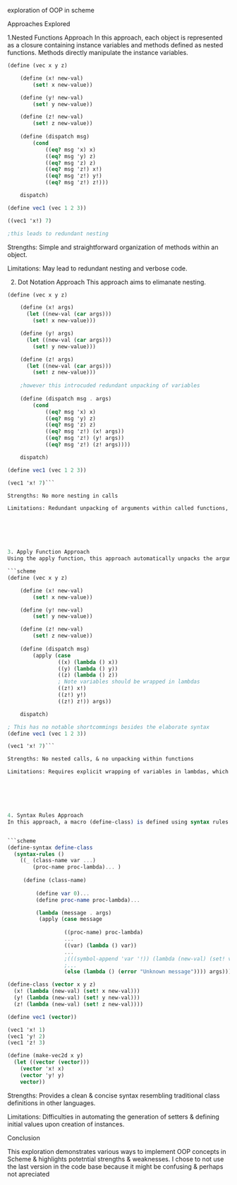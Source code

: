 exploration of OOP in scheme

Approaches Explored

1.Nested Functions Approach
In this approach, each object is represented as a closure containing instance variables and methods defined as nested functions. Methods directly manipulate the instance variables.

```scheme
(define (vec x y z)

    (define (x! new-val)
        (set! x new-value))

    (define (y! new-val)
        (set! y new-value))

    (define (z! new-val)
        (set! z new-value))
    
    (define (dispatch msg)
        (cond 
            ((eq? msg 'x) x)
            ((eq? msg 'y) z)
            ((eq? msg 'z) z)
            ((eq? msg 'z!) x!)
            ((eq? msg 'z!) y!)
            ((eq? msg 'z!) z!)))

    dispatch)

(define vec1 (vec 1 2 3))

((vec1 'x!) 7)

;this leads to redundant nesting
```
Strengths: Simple and straightforward organization of methods within an object.

Limitations: May lead to redundant nesting and verbose code.






2. Dot Notation Approach
This approach aims to elimanate nesting.

```scheme
(define (vec x y z)

    (define (x! args)
      (let ((new-val (car args)))
        (set! x new-value)))

    (define (y! args)
      (let ((new-val (car args)))
        (set! y new-value)))

    (define (z! args)
      (let ((new-val (car args)))
        (set! z new-value)))
        
    ;however this introcuded redundant unpacking of variables
    
    (define (dispatch msg . args)
        (cond 
            ((eq? msg 'x) x)
            ((eq? msg 'y) z)
            ((eq? msg 'z) z)
            ((eq? msg 'z!) (x! args))
            ((eq? msg 'z!) (y! args))
            ((eq? msg 'z!) (z! args))))

    dispatch)

(define vec1 (vec 1 2 3))

(vec1 'x! 7)```

Strengths: No more nesting in calls

Limitations: Redundant unpacking of arguments within called functions, leading to verbosity.






3. Apply Function Approach
Using the apply function, this approach automatically unpacks the arguments

```scheme
(define (vec x y z)

    (define (x! new-val)
        (set! x new-value))

    (define (y! new-val)
        (set! y new-value))

    (define (z! new-val)
        (set! z new-value))
    
    (define (dispatch msg)
        (apply (case 
                ((x) (lambda () x))
                ((y) (lambda () y))
                ((z) (lambda () z))
                ; Note variables should be wrapped in lambdas
                ((z!) x!)
                ((z!) y!)
                ((z!) z!)) args))

    dispatch)

; This has no notable shortcommings besides the elaborate syntax
(define vec1 (vec 1 2 3))

(vec1 'x! 7)```

Strengths: No nested calls, & no unpacking within functions

Limitations: Requires explicit wrapping of variables in lambdas, which can be cumbersome. & elaborate syntax






4. Syntax Rules Approach
In this approach, a macro (define-class) is defined using syntax rules to create a more concise & intuitive syntax for defining classes & methods. The macro generates code to create classes & methods, aiming for a cleaner & more readable syntax.


```scheme
(define-syntax define-class
  (syntax-rules ()
    ((_ (class-name var ...)
        (proc-name proc-lambda)... )
     
     (define (class-name)
       
         (define var 0)...
         (define proc-name proc-lambda)...

         (lambda (message . args)
          (apply (case message
                  
                  ((proc-name) proc-lambda)
                  ...
                  ((var) (lambda () var))
                  ...
                  ;(((symbol-append 'var '!)) (lambda (new-val) (set! var new-val)))
                  ;...
                  (else (lambda () (error "Unknown message")))) args))))))

(define-class (vector x y z)
  (x! (lambda (new-val) (set! x new-val)))
  (y! (lambda (new-val) (set! y new-val)))
  (z! (lambda (new-val) (set! z new-val))))

(define vec1 (vector))

(vec1 'x! 1)
(vec1 'y! 2)
(vec1 'z! 3)

(define (make-vec2d x y)
  (let ((vector (vector)))
    (vector 'x! x)
    (vector 'y! y)
    vector))
```

Strengths: Provides a clean & concise syntax resembling traditional class definitions in other languages.

Limitations: Difficulties in automating the generation of setters & defining initial values upon creation of instances.





Conclusion

This exploration demonstrates various ways to implement OOP concepts in Scheme & highlights potetntial strengths & weaknesses. I chose to not use the last version in the code base because it might be confusing & perhaps not apreciated